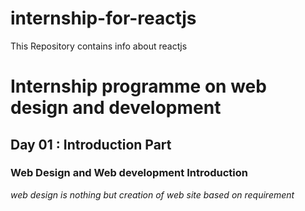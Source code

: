 # internship-for-reactjs
This Repository contains info about reactjs
# Internship programme on web design and development

## Day 01 : Introduction Part

### Web Design and Web development Introduction

*web design is nothing but creation of web site based on requirement*
